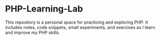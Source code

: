# PHP-Learning-Lab
This repository is a personal space for practicing and exploring PHP. It includes notes, code snippets, small experiments, and exercises as I learn and improve my PHP skills.
